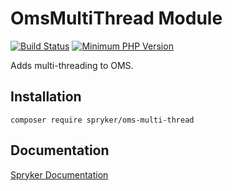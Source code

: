 # OmsMultiThread Module
[![Build Status](https://travis-ci.org/spryker/oms-multi-thread.svg)](https://travis-ci.org/spryker/oms-multi-thread)
[![Minimum PHP Version](https://img.shields.io/badge/php-%3E%3D%207.2-8892BF.svg)](https://php.net/)

Adds multi-threading to OMS.

## Installation

```
composer require spryker/oms-multi-thread
```

## Documentation

[Spryker Documentation](https://academy.spryker.com/developing_with_spryker/module_guide/modules.html)
